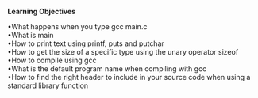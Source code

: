 **Learning Objectives**

•What happens when you type gcc main.c  
•What is main  
•How to print text using printf, puts and putchar  
•How to get the size of a specific type using the unary operator sizeof  
•How to compile using gcc  
•What is the default program name when compiling with gcc  
•How to find the right header to include in your source code when using a standard library function 
 
